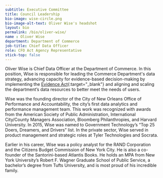 ```yaml
---
subtitle: Executive Committee
title: Council Leadership
bio-image: wise-circle.png
bio-image-alt-text: Oliver Wise's headshot
layout: bio
permalink: /bio/oliver-wise/
name : Oliver Wise
department: Department of Commerce
job-title: Chief Data Officer
role: CFO Act Agency Representative
stick-top: false
---
```

Oliver Wise is Chief Data Officer at the Department of Commerce. In this position, Wise is responsible for leading the Commerce Department's data strategy, advancing capacity for evidence-based decision-making by implementing the [Evidence Act](https://twitter.com/hashtag/EvidenceAct?src=hashtag_click){:target="_blank"} and aligning and scaling the department’s data resources to better meet the needs of users.

Wise was the founding director of the City of New Orleans Office of Performance and Accountability, the city’s first data analytics and performance management team. This work was recognized with awards from the American Society of Public Administration, International City/County Managers Association, Bloomberg Philanthropies, and Harvard University. In 2015, Wise was named to Government Technology’s “Top 25 Doers, Dreamers, and Drivers” list.  In the private sector, Wise served in product management and strategic roles at Tyler Technologies and Socrata.

Earlier in his career, Wise was a policy analyst for the RAND Corporation and the Citizens Budget Commission of New York City. He is also a co-founder of the Santorini-based Atlantis Books.  He holds an MPA from New York University’s Robert F. Wagner Graduate School of Public Service, a bachelor’s degree from Tufts University, and is most proud of his incredible family.
